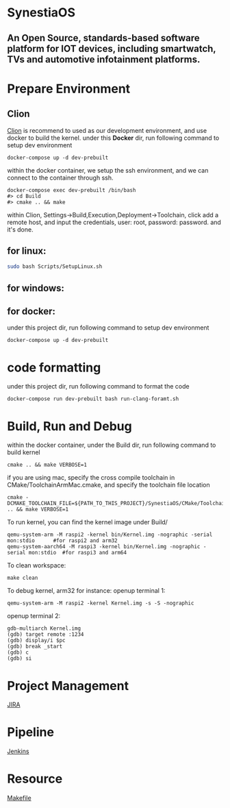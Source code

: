 # SynestiaOS
## An Open Source, standards-based software platform for IOT devices, including smartwatch, TVs and automotive infotainment platforms.

# Prepare Environment
## Clion
[Clion](https://www.jetbrains.com/clion) is recommend to used as our development environment, and use docker to build the kernel.
under this **Docker** dir, run following command to setup dev environment
```
docker-compose up -d dev-prebuilt
```
within the docker container, we setup the ssh environment, and we can connect to the container through ssh.
```
docker-compose exec dev-prebuilt /bin/bash
#> cd Build
#> cmake .. && make
```
within Clion, Settings->Build,Execution,Deployment->Toolchain, click add a remote host, 
and input the credentials, user: root, password: password. and it's done.

## for linux:
``` bash
sudo bash Scripts/SetupLinux.sh
```
## for windows:

## for docker:
under this project dir, run following command to setup dev environment
```
docker-compose up -d dev-prebuilt
```

# code formatting
under this project dir, run following command to format the code 
```
docker-compose run dev-prebuilt bash run-clang-foramt.sh
``` 
# Build, Run and Debug
within the docker container, under the Build dir, run following command to build kernel
```
cmake .. && make VERBOSE=1
```
if you are using mac, specify the cross compile toolchain in CMake/ToolchainArmMac.cmake, 
and specify the toolchain file location
```
cmake -DCMAKE_TOOLCHAIN_FILE=${PATH_TO_THIS_PROJECT}/SynestiaOS/CMake/ToolchainArmMac.cmake .. && make VERBOSE=1
```
To run kernel, you can find the kernel image under Build/
```
qemu-system-arm -M raspi2 -kernel bin/Kernel.img -nographic -serial mon:stdio      #for raspi2 and arm32
qemu-system-aarch64 -M raspi3 -kernel bin/Kernel.img -nographic -serial mon:stdio  #for raspi3 and arm64
```
To clean workspace:
```
make clean
```
To debug kernel, arm32 for instance:
openup terminal 1:
```
qemu-system-arm -M raspi2 -kernel Kernel.img -s -S -nographic
```
openup terminal 2:
```
gdb-multiarch Kernel.img
(gdb) target remote :1234
(gdb) display/i $pc
(gdb) break _start
(gdb) c
(gdb) si
```
# Project Management
[JIRA](https://synestiaos.atlassian.net/)

# Pipeline
[Jenkins](http://ci.synestiaos.org/)

# Resource
[Makefile](https://wiki.ubuntu.org.cn/%E8%B7%9F%E6%88%91%E4%B8%80%E8%B5%B7%E5%86%99Makefile:%E6%A6%82%E8%BF%B0)

